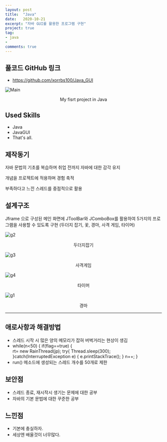 ```yaml
---
layout: post
title:  "Java"
date:   2020-10-21
excerpt: "자바 GUI를 활용한 프로그램 구현"
project: true
tag:
- java 
- 
comments: true
---
```


## 풀코드 GitHub 링크
* https://github.com/xorrbs100/Java_GUI

![Main](https://user-images.githubusercontent.com/69500105/111898422-552ace80-8a69-11eb-8828-fe28d1b56a11.png)
<center>My fisrt project in Java</center>

## Used Skills
* Java
* JavaGUI
* That's all.

## 제작동기
자바 문법의 기초를 복습하며 
취업 전까지 자바에 대한 감각 유지

개념을 프로젝트에 적용하며 경험 축적

부족하다고 느낀 스레드를 중점적으로 활용

## 설계구조
Jframe 으로 구성된 메인 화면에 
JToolBar와 JComboBox를 활용하여
5가지의 프로그램을 사용할 수 있도록 구현
(두더지 잡기, 꽃, 경마, 사격 게임, 타이머)

![g2](https://user-images.githubusercontent.com/69500105/111898390-1268f680-8a69-11eb-9a70-ac5d3040b4fc.png)
<center>두더지잡기</center>

![g3](https://user-images.githubusercontent.com/69500105/111898436-6ecc1600-8a69-11eb-9697-6b2be8e7584a.png)

<center>사격게임</center>

![g4](https://user-images.githubusercontent.com/69500105/111898441-6ffd4300-8a69-11eb-9284-360254f94b7b.png)
<center>타이머</center>

![g1](https://user-images.githubusercontent.com/69500105/111898442-712e7000-8a69-11eb-8b88-2f9c0306c186.png)
<center>경마</center>

---

## 애로사항과 해결방법

* 스레드 시작 시 많은 양의 메모리가 잡혀 버벅거리는 현상이 생김 
*  while(n<50) {
		if(flag==true) {	
		rt= new RainThread(jp);
		try{
			Thread.sleep(300);
		}catch(InterruptedException e) {
			e.printStackTrace();
		}
		n++;
		}
* run() 메소드에 생성되는 스레드 개수를 50개로 제한

## 보안점
* 스레드 종료, 재시작시 생기는 문제에 대한 공부
* 자바의 기본 문법에 대한 꾸준한 공부

## 느낀점
* 기본에 충실하자.
* 세상엔 배울것이 너무많다.



